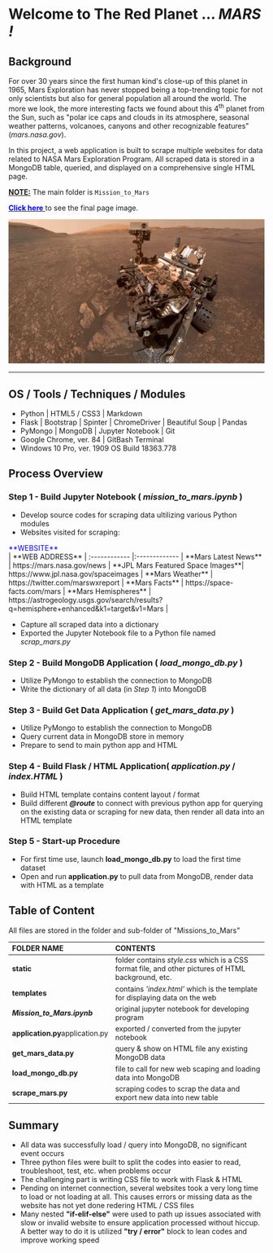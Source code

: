 # Welcome to The Red Planet ...  *MARS !*

## Background

For over 30 years since the first human kind's close-up of this planet in 1965, Mars Exploration has never stopped being a top-trending topic for not only scientists but also for general population all around the world. The more we look, the more interesting facts we found about this 4<sup>th</sup> planet from the Sun, such as "polar ice caps and clouds in its atmosphere, seasonal weather patterns, volcanoes, canyons and other recognizable features" (*mars.nasa.gov*).

In this project, a web application is built to scrape multiple websites for data related to NASA Mars Exploration Program. All scraped data is stored in a MongoDB table, queried, and displayed on a comprehensive single HTML page.  

<u>**NOTE:**</u> The main folder is ```Mission_to_Mars```

<a class = "btn" href="Missions_to_Mars/static/web_look.jpg"><span style = "color:blue">**Click here**</span>
</a> to see the final page image.<br>

<p align="center">
<img src="Missions_to_Mars/static/jumbotron_background.jpg" alt="Mars out of range ... Waiting for satellite signal ..." max-height="50%" max-width="50%"><p>
  
<hr>

## OS / Tools / Techniques / Modules
* Python | HTML5 / CSS3 | Markdown
* Flask | Bootstrap | Spinter | ChromeDriver | Beautiful Soup | Pandas
* PyMongo | MongoDB | Jupyter Notebook | Git
* Google Chrome, ver. 84 | GitBash Terminal
* Windows 10 Pro, ver. 1909 OS Build 18363.778

## Process Overview

### Step 1 - Build Jupyter Notebook  ( *mission_to_mars.ipynb* )
* Develop source codes for scraping data ultilizing various Python modules
* Websites visited for scraping:

<div style = "color: blue">**WEBSITE**</div> | **WEB ADDRESS** |
:------------ |:------------- | 
 **Mars Latest News** | https://mars.nasa.gov/news |
 **JPL Mars Featured Space Images**| https://www.jpl.nasa.gov/spaceimages |
 **Mars Weather** | https://twitter.com/marswxreport |
 **Mars Facts** | https://space-facts.com/mars | 
 **Mars Hemispheres** | https://astrogeology.usgs.gov/search/results?q=hemisphere+enhanced&k1=target&v1=Mars | 

* Capture all scraped data into a dictionary
* Exported the Jupyter Notebook file to a Python file named *scrap_mars.py*

### Step 2 - Build MongoDB Application ( *load_mongo_db.py* )
* Utilize PyMongo to establish the connection to MongoDB
* Write the dictionary of all data (in _Step 1_) into MongoDB

### Step 3 - Build Get Data Application ( *get_mars_data.py* )
* Utilize PyMongo to establish the connection to MongoDB
* Query current data in MongoDB store in memory
* Prepare to send to main python app and HTML

### Step 4 - Build Flask / HTML Application( *application.py* / *index.HTML* )
* Build HTML template contains content layout / format
* Build different ***@route*** to connect with previous python app for querying on the existing data or scraping for new data, then render all data into an HTML template


### Step 5 - Start-up Procedure
* For first time use, launch **load_mongo_db.py** to load the first time dataset
* Open and run **application.py** to pull data from MongoDB, render data with HTML as a template


## Table of Content
All files are stored in the folder and sub-folder of "Missions_to_Mars"

 **FOLDER NAME** | **CONTENTS** |
:----------------|:-------------|
 **static** | folder contains _style.css_ which is a CSS format file, and other pictures of HTML background, etc.|
  **templates** | contains _'index.html'_ which is the template for displaying data on the web |
 **_Mission_to_Mars.ipynb_** | original jupyter notebook for developing program |
 **application.py**application.py | exported / converted from the jupyter notebook |
 **get_mars_data.py** | query & show on HTML file any existing MongoDB data |
 **load_mongo_db.py** | file to call for new web scaping and loading data into MongoDB |
 **scrape_mars.py** | scraping codes to scrap the data and export new data into new table |

## Summary
* All data was successfully load / query into MongoDB, no significant event occurs
* Three python files were built to split the codes into easier to read, troubleshoot, test, etc. when problems occur 
* The challenging part is writing CSS file to work with Flask & HTML
* Pending on internet connection, several websites took a very long time to load or not loading at all. This causes errors or missing data as the website has not yet done redering  HTML / CSS files   
* Many nested **"if-elif-else"** were used to path up issues associated with slow or invalid website to ensure application processed without hiccup. A better way to do it is utilized **"try / error"** block to lean codes and improve working speed 


